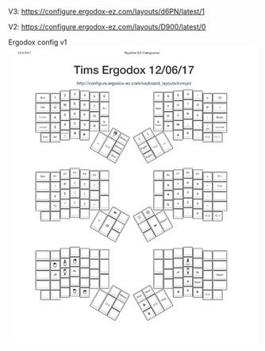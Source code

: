 V3: https://configure.ergodox-ez.com/layouts/d6PN/latest/1

V2: https://configure.ergodox-ez.com/layouts/D900/latest/0

Ergodox config v1
![alt text](https://raw.githubusercontent.com/tungnh91/TimsErgodoxConfig/master/assets/v1.png)
